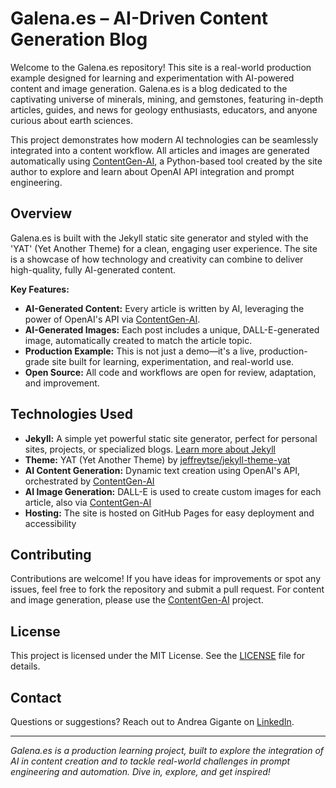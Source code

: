 # Galena.es – AI-Driven Content Generation Blog

Welcome to the Galena.es repository! This site is a real-world production example designed for learning and experimentation with AI-powered content and image generation. Galena.es is a blog dedicated to the captivating universe of minerals, mining, and gemstones, featuring in-depth articles, guides, and news for geology enthusiasts, educators, and anyone curious about earth sciences.

This project demonstrates how modern AI technologies can be seamlessly integrated into a content workflow. All articles and images are generated automatically using [ContentGen-AI](https://github.com/agigante80/ContentGen-AI), a Python-based tool created by the site author to explore and learn about OpenAI API integration and prompt engineering.

## Overview

Galena.es is built with the Jekyll static site generator and styled with the 'YAT' (Yet Another Theme) for a clean, engaging user experience. The site is a showcase of how technology and creativity can combine to deliver high-quality, fully AI-generated content.

**Key Features:**
- **AI-Generated Content:** Every article is written by AI, leveraging the power of OpenAI's API via [ContentGen-AI](https://github.com/agigante80/ContentGen-AI).
- **AI-Generated Images:** Each post includes a unique, DALL-E-generated image, automatically created to match the article topic.
- **Production Example:** This is not just a demo—it's a live, production-grade site built for learning, experimentation, and real-world use.
- **Open Source:** All code and workflows are open for review, adaptation, and improvement.

## Technologies Used

- **Jekyll:** A simple yet powerful static site generator, perfect for personal sites, projects, or specialized blogs. [Learn more about Jekyll](https://jekyllrb.com/)
- **Theme:** YAT (Yet Another Theme) by [jeffreytse/jekyll-theme-yat](https://github.com/jeffreytse/jekyll-theme-yat)
- **AI Content Generation:** Dynamic text creation using OpenAI's API, orchestrated by [ContentGen-AI](https://github.com/agigante80/ContentGen-AI)
- **AI Image Generation:** DALL-E is used to create custom images for each article, also via [ContentGen-AI](https://github.com/agigante80/ContentGen-AI)
- **Hosting:** The site is hosted on GitHub Pages for easy deployment and accessibility

## Contributing

Contributions are welcome! If you have ideas for improvements or spot any issues, feel free to fork the repository and submit a pull request. For content and image generation, please use the [ContentGen-AI](https://github.com/agigante80/ContentGen-AI) project.

## License

This project is licensed under the MIT License. See the [LICENSE](LICENSE.txt) file for details.

## Contact

Questions or suggestions? Reach out to Andrea Gigante on [LinkedIn](https://www.linkedin.com/in/agigante/).

---

*Galena.es is a production learning project, built to explore the integration of AI in content creation and to tackle real-world challenges in prompt engineering and automation. Dive in, explore, and get inspired!*